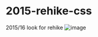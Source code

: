 # 2015-rehike-css
2015/16 look for rehike
![image](https://user-images.githubusercontent.com/78270001/204079481-e27a8105-fbd7-4da5-ad01-db7b254b9d1c.png)
